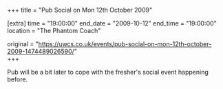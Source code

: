 +++
title = "Pub Social on Mon 12th October 2009"

[extra]
time = "19:00:00"
end_date = "2009-10-12"
end_time = "19:00:00"
location = "The Phantom Coach"

original = "https://uwcs.co.uk/events/pub-social-on-mon-12th-october-2009-1474489026590/"    
+++

Pub will be a bit later to cope with the fresher's social event happening before.

